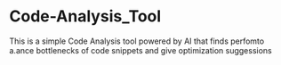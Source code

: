 # Code-Analysis_Tool
This is a simple Code Analysis tool powered by AI that finds perfomto a.ance bottlenecks of code snippets and  give optimization suggessions
